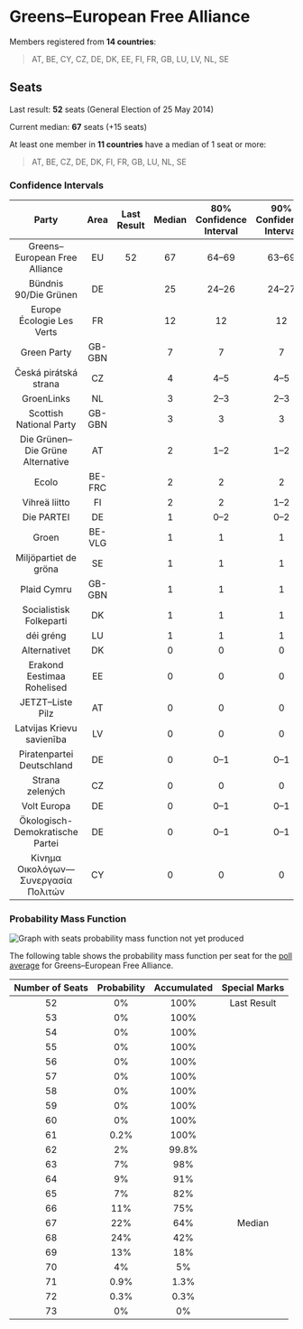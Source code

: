 # Greens–European Free Alliance

Members registered from **14 countries**:

> AT, BE, CY, CZ, DE, DK, EE, FI, FR, GB, LU, LV, NL, SE

## Seats

Last result: **52** seats (General Election of 25 May 2014)

Current median: **67** seats (+15 seats)

At least one member in **11 countries** have a median of 1 seat or more:

> AT, BE, CZ, DE, DK, FI, FR, GB, LU, NL, SE

### Confidence Intervals

| Party | Area | Last Result | Median | 80% Confidence Interval | 90% Confidence Interval | 95% Confidence Interval | 99% Confidence Interval |
|:-----:|:----:|:-----------:|:------:|:-----------------------:|:-----------------------:|:-----------------------:|:-----------------------:|
| Greens–European Free Alliance | EU | 52 | 67 | 64–69 | 63–69 | 63–70 | 62–71 |
| Bündnis 90/Die Grünen | DE | | 25 | 24–26 | 24–27 | 23–27 | 23–28 |
| Europe Écologie Les Verts | FR | | 12 | 12 | 12 | 12 | 12 |
| Green Party | GB-GBN | | 7 | 7 | 7 | 7 | 7 |
| Česká pirátská strana | CZ | | 4 | 4–5 | 4–5 | 4–5 | 4–5 |
| GroenLinks | NL | | 3 | 2–3 | 2–3 | 2–3 | 2–3 |
| Scottish National Party | GB-GBN | | 3 | 3 | 3 | 3 | 3 |
| Die Grünen–Die Grüne Alternative | AT | | 2 | 1–2 | 1–2 | 1–2 | 1–2 |
| Ecolo | BE-FRC | | 2 | 2 | 2 | 2 | 2 |
| Vihreä liitto | FI | | 2 | 2 | 1–2 | 1–2 | 1–2 |
| Die PARTEI | DE | | 1 | 0–2 | 0–2 | 0–2 | 0–2 |
| Groen | BE-VLG | | 1 | 1 | 1 | 1 | 1 |
| Miljöpartiet de gröna | SE | | 1 | 1 | 1 | 0–1 | 0–1 |
| Plaid Cymru | GB-GBN | | 1 | 1 | 1 | 1 | 1 |
| Socialistisk Folkeparti | DK | | 1 | 1 | 1 | 1 | 1 |
| déi gréng | LU | | 1 | 1 | 1 | 1 | 1 |
| Alternativet | DK | | 0 | 0 | 0 | 0–1 | 0–1 |
| Erakond Eestimaa Rohelised | EE | | 0 | 0 | 0 | 0 | 0 |
| JETZT–Liste Pilz | AT | | 0 | 0 | 0 | 0 | 0 |
| Latvijas Krievu savienība | LV | | 0 | 0 | 0 | 0 | 0–1 |
| Piratenpartei Deutschland | DE | | 0 | 0–1 | 0–1 | 0–1 | 0–1 |
| Strana zelených | CZ | | 0 | 0 | 0 | 0 | 0 |
| Volt Europa | DE | | 0 | 0–1 | 0–1 | 0–1 | 0–1 |
| Ökologisch-Demokratische Partei | DE | | 0 | 0–1 | 0–1 | 0–1 | 0–1 |
| Κίνημα Οικολόγων—Συνεργασία Πολιτών | CY | | 0 | 0 | 0 | 0 | 0 |

### Probability Mass Function

![Graph with seats probability mass function not yet produced](average-2019-06-30-seats-pmf-greens–europeanfreealliance.png "Seats Probability Mass Function")

The following table shows the probability mass function per seat for the [poll average](average-2019-06-30.html) for Greens–European Free Alliance.

| Number of Seats | Probability | Accumulated | Special Marks |
|:---------------:|:-----------:|:-----------:|:-------------:|
| 52 | 0% | 100% | Last Result |
| 53 | 0% | 100% |  |
| 54 | 0% | 100% |  |
| 55 | 0% | 100% |  |
| 56 | 0% | 100% |  |
| 57 | 0% | 100% |  |
| 58 | 0% | 100% |  |
| 59 | 0% | 100% |  |
| 60 | 0% | 100% |  |
| 61 | 0.2% | 100% |  |
| 62 | 2% | 99.8% |  |
| 63 | 7% | 98% |  |
| 64 | 9% | 91% |  |
| 65 | 7% | 82% |  |
| 66 | 11% | 75% |  |
| 67 | 22% | 64% | Median |
| 68 | 24% | 42% |  |
| 69 | 13% | 18% |  |
| 70 | 4% | 5% |  |
| 71 | 0.9% | 1.3% |  |
| 72 | 0.3% | 0.3% |  |
| 73 | 0% | 0% |  |


